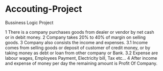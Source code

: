 # Accouting-Project
Bussiness Logic Project

1 There is a company purchases goods from dealer or vendor by net cash or in debit money.
2 Company takes 20% to 40% of margin on selling goods.
3 Company also consists the income and expenses.
3.1 Income comes from selling goods or deposit of customer of credit money, or by taking money as
debt or loan from other company or Bank.
3.2 Expense are labour wages, Employees Payment, Electricity bill, Tax etc...
4 After income and expense of money per day the remaining amount is Profit Of Company. 



